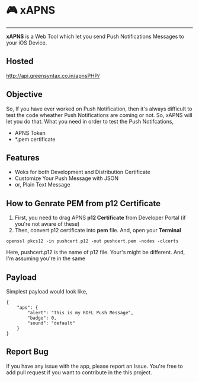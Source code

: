 
# :video_game: xAPNS
-----
**xAPNS** is a Web Tool which let you send Push Notifications Messages to your iOS Device.

## Hosted
http://api.greensyntax.co.in/apnsPHP/


## Objective
So, If you have ever worked on Push Notification, then it's always difficult to test the code wheather Push Notifications are coming or not. So, xAPNS will let you do that. What you need in order to test the Push Notifcations,
* APNS Token
* *.pem certificate

## Features
* Woks for both Development and Distribution Certificate
* Customize Your Push Message with JSON
* or, Plain Text Message

## How to Genrate PEM from p12 Certificate
1. First, you need to drag APNS **p12 Certificate** from Developer Portal (if you're not aware of these)
2. Then, convert p12 certificate into **pem** file. And, open your **Terminal**

```
openssl pkcs12 -in pushcert.p12 -out pushcert.pem -nodes -clcerts
```
Here, pushcert.p12 is the name of p12 file. Your's might be different. And, I'm assuming you're in the same

## Payload
Simplest payload would look like,
```
{
	"aps": {
		"alert": "This is my ROFL Push Message",
		"badge": 0,
		"sound": "default"
	}
}

```

## Report Bug
If you have any issue with the app, please report an Issue.
You're free to add pull request if you want to contribute in the this project.
